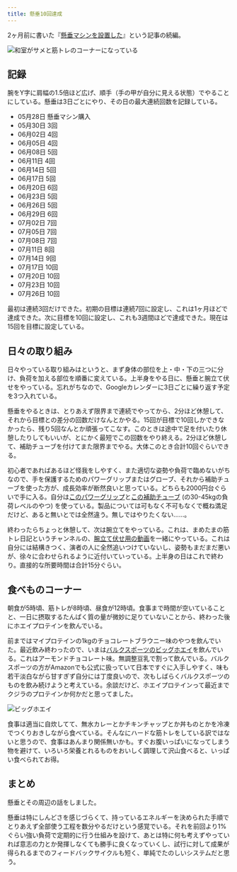 ```yaml
---
title: 懸垂10回達成
---
```

2ヶ月前に書いた『[懸垂マシンを設置した](https://r7kamura.com/articles/2022-05-28-chinning-machine-st115)』という記事の続編。

![](https://lh3.googleusercontent.com/docs/ADP-6oGwN1j-8IxfOUoK_YT3QeeB8TWdfSxhZfVd3KhAtjA8JnT59d3LjWswYw4v7TzLKMg8ch0ipHbjeDxPhj1_QcrMbbiI00_ESByTB76MQHyvVj8VgozRi-1K7y29Ot3oe4ad3zzrJ7acskk2gGVdcOz-2JLM2GZ5Rc92_8MIim6jj-G1wDFDx4kGpvsPeBD7Bhq8AhRziKlXFJl2iZjr5_efb0t0MKsKZ7_EJVAn4TzRruIobdwlVeEdGxasOkuPPnRQptgEL6-kpxyn51-Mas2GrH9Yrgm3DrwGzBLCEHVD54Y_U7L7aNCFg3xZCf0U5o01C9sNo3ArQ3qZCfKv7QZmSoO3YH9RXIdvgaXLL7r8dxsOnVRomjbiSuFwWYmfIe76U9AAwl3lTp7lUA1GQXCFYDho31SgXYoPsrt6-vf8UnaHVIosLDa_UtstJku-4zr3z3WUPSPJ_NfDaaQzbQKGw3eZE7mDYt-n1iwzkB3JFxNT0uB8HhenVVCA_SaXb0ciY3UammKHYZHlaIs1PNlJl8mzNcirfLgx38ac-M_3EE-ciHuuvlPGH6WlvO6LmF3Hg0_TgVkdon0k5zR6SP9vy2RhcB7_Fuq_1QMDzxMDBkZnrfjDjT70Wb3_sLDRlzS0fejDiAbLW44PIoOakBNU_7KP5JNGsoKikW0Uz447cJZrLBGdgDTttwyFNZfc9eH6AJZ7uhN94wCXiaso8q778xH_OxTYQ4AvB7t1QVpREZGPCCnYJYwtzIfTHq6NZ97-t_ovFwBEddNvCPPfzXNUFnIB7iiI74tuOgvpbXSxR3mY0Zp1AxEUTkQHe2cazXrulDlqYySGK-fOuBad3143ohUZ60f3PGy6_YU9nFy44GIvIjPks-cGRRYqgAFKBR_t1NxqIHN1FXnHPhqj9BPxXCow5qcdv_W-1Fs2fCyGtK794DN5GrwYuTEY-Qdjocd0BFIUmyeb1rKYvCM2ZwOLPy0jBqiubvvEvJp6web3oi9ZH_X3jBxeYMSyG-yAzcel22W9yF654IGURpvaDL0g7t8eB4wsGhmMRYMnQfgJhmWzljVjdGCtjZBD_Bgwa7MLeAqREX2EjbxPKqvLm-eB6XDdsJG1rhSqG5H-xZIOWqgKRmE-OquSS6ASCeegU8AuAWpAlx_g9XZ5XtC9scb1hJKoUEfkkKVGoldSu5JjpI8CE8dvg7jy9QZtDvImlNqPTcAO7qgEc8qFc6r6VKyuaUmocg0P6bITlw6Cv6Br_CGqvA "和室がサメと筋トレのコーナーになっている")

記録
--

腕をY字に肩幅の1.5倍ほど広げ、順手（手の甲が自分に見える状態）でやることにしている。懸垂は3日ごとにやり、その日の最大連続回数を記録している。

*   05月28日 懸垂マシン購入
*   05月30日 3回
*   06月02日 4回
*   06月05日 4回
*   06月08日 5回
*   06月11日 4回
*   06月14日 5回
*   06月17日 5回
*   06月20日 6回
*   06月23日 5回
*   06月26日 5回
*   06月29日 6回
*   07月02日 7回
*   07月05日 7回
*   07月08日 7回
*   07月11日 8回
*   07月14日 9回
*   07月17日 10回
*   07月20日 10回
*   07月23日 10回
*   07月26日 10回

最初は連続3回だけできた。初期の目標は連続7回に設定し、これは1ヶ月ほどで達成できた。次に目標を10回に設定し、これも3週間ほどで達成できた。現在は15回を目標に設定している。

日々の取り組み
-------

日々やっている取り組みはというと、まず身体の部位を上・中・下の三つに分け、負荷を加える部位を順番に変えている。上半身をやる日に、懸垂と腕立て伏せをやっている。忘れがちなので、Googleカレンダーに3日ごとに繰り返す予定を3つ入れている。

懸垂をやるときは、とりあえず限界まで連続でやってから、2分ほど休憩して、それから目標との差分の回数だけなんとかやる。15回が目標で10回しかできなかったら、残り5回なんとか頑張ってこなす。このときは途中で足を付いたり休憩したりしてもいいが、とにかく最短でこの回数をやり終える。2分ほど休憩して、補助チューブを付けてまた限界までやる。大体このとき合計10回ぐらいできる。

初心者であればあるほど怪我をしやすく、また適切な姿勢や負荷で臨めないがちなので、手を保護するためのパワーグリップまたはグローブ、それから補助チューブを使った方が、成長効率が断然良いと思っている。どちらも2000円台ぐらいで手に入る。自分は[このパワーグリップ](https://www.amazon.co.jp/dp/B07SN3K6QY)と[この補助チューブ](https://www.amazon.co.jp/dp/B08J3RLXRD) (の30-45kgの負荷レベルのやつ) を使っている。製品については可もなく不可もなくで概ね満足だけど、あると無いとでは全然違う。無しではやりたくない……。

終わったらちょっと休憩して、次は腕立てをやっている。これは、まめたまの筋トレ日記というチャンネルの、[腕立て伏せ用の動画](https://www.youtube.com/watch?v=AL6KJ4gPx0c&list=PLJWXeNPGozjtVGumqcAacWnJxX7YsNo4e&index=3&ab_channel=%E3%81%BE%E3%82%81%E3%81%9F%E3%81%BE%E3%81%AE%E7%AD%8B%E3%83%88%E3%83%AC%E6%97%A5%E8%A8%98)を一緒にやっている。これは自分には結構きつく、演者の人に全然追いつけていないし、姿勢もまだまだ悪いが、徐々に合わせられるように近付いていっている。上半身の日はこれで終わり。直接的な所要時間は合計15分ぐらい。

食べものコーナー
--------

朝食が5時頃、筋トレが8時頃、昼食が12時頃。食事まで時間が空いていることと、一日に摂取するたんぱく質の量が微妙に足りていないことから、終わった後にホエイプロテインを飲んでいる。

前まではマイプロテインの1kgのチョコレートブラウニー味のやつを飲んでいた。最近飲み終わったので、いまは[バルクスポーツのビッグホエイ](https://www.amazon.co.jp/dp/B086JSPKT3)を飲んでいる。これはアーモンドチョコレート味。無調整豆乳で割って飲んでいる。バルクスポーツの方がAmazonでも公式に扱っていて日本ですぐに入手しやすく、味も若干淡白ながら甘すぎず自分には丁度良いので、次もしばらくバルクスポーツのものを飲み続けようと考えている。余談だけど、ホエイプロテインって最近までクジラのプロテインか何かだと思ってました。

![](https://lh3.googleusercontent.com/docs/ADP-6oE9lMZ3HSpVYeT5-RWden2NDOP8VyvMRwD7IvViQkrONzVq9N8qengFxYAxVTukHh6WCsUgGRexcufHF6hp9C7LjNcesfVcEnZrH9QRbYkSNBvt48eAB5pKnapZqvlsSLnb7K5MDh8gvYxK452iaVLOQto4XOyqw4vM-GwS7J5iUm5-A9flX2LhHuxj6YiJV23wqn42VSokW3DOmX-FfBkd5_NOISOswPGEkavlqc38PH1-r_NmT1XCRvm7IP3LKUK3PUmsgRZDdtegvBH-BT_9B7VEzFn9ChbnDyOr_JbvxMjDsGO1WZP1b1OTokhsowDzTgh_q5Y3G0jF3AvP6JVg9PKVvd3MkT5S-xl5Mjj0vZt6Pa0rL0oIlBtK1Ur1hDRxRhBliN3UIJa9EqNNZdX1ckEJjXkswXrELSqllZeHJK7ZpyFKZLPwYaUhtUp1Zvy7so8RqkzHcvaFttw9VspElbyQiBwztyEh8KdX5QnI-WxWQ_K4w1INZKmLIu34DNlfU4tI62MlhBwaPUQaJWqmk52_UREXqQhRrp7R1BknWU5S0Wh3btvnpj905f2r9x6H6zpBF3b4K4Ednix5dN7p1ci0_QpyVSiA4rOk4Sv3TDn9P9dtk53NWRZpSitddnLRS8Jja6zjl6yDHxpnfn6h8TGNCyPX3dcjWqO7JhdXyX9rfUtageccF6_m4dXUFLLypNKFsEuxcngye9CgEOpTFh3D8oPcFiM9S8yDsUH85Y4EUFxLk7ZvsGnHSZheKG7yOpIBXLoaI1Ildgz6VEFYbzkhNUvZtOftn7a7jXfE2MAPXnl3WQpqqIbgOS_zZeeRo9FJ6liRRnHBWL4aIvaqYYo1cC5u1Oao1GzYLn3eu1CXMBr-WxOH4OhfinMHMhdG5WpqnFGm0ziX3rwJ4TMaB1gyIDbG_hD1DTTnLVPdWT69zIHAqwlIqRh-XrzqP0qLscaV3UfXQr0XU3rI7uqw0EAUJzcjbE1JcA4wUEpwwC56ZyepTtqLNPFZXI-KU4MmqSzJbMpbxS_JZGm3Nmc69sUDy09g1N9O-G4piwAKE_8p3FDnxvKKkkxHjrfQWjY5GmJA4LfvXBqYQfPid3L6Ke1vtYikIMH4u8MhrdCbB7Lgb0yaW8ydCqK-sc169pP-uHGJ-qYJgUKzxPYbWyi2JAVAMt3ekM6POFmob0VEhYWA5H0y1Q6xNA0jwNaMmTwVnIdQCw3RlNzjaj9VYe8M2z42UwBZztu8RtbdhxbjkqwUNw "ビッグホエイ")

食事は適当に自炊してて、無水カレーとかチキンチャップとか丼ものとかを冷凍でつくりおきしながら食べている。そんなにハードな筋トレをしている訳ではないと思うので、食事はあんまり関係無いかも。すぐお腹いっぱいになってしまう物を避けて、いろいろ栄養とれるものをおいしく調理して沢山食べると、いっぱい食べられてお得。

まとめ
---

懸垂とその周辺の話をしました。

懸垂は特にしんどさを感じづらくて、持っているエネルギーを決められた手順でとりあえず全部使う工程を数分やるだけという感覚でいる。それを前回より1%ぐらい強い負荷で定期的に行う仕組みを設けて、あとは特に何も考えずやっていれば意志の力とか発揮しなくても勝手に良くなっていくし、試行に対して成果が得られるまでのフィードバックサイクルも短く、単純でたのしいシステムだと思う。

